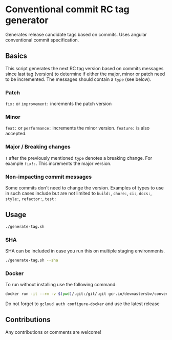 # Conventional commit RC tag generator

Generates release candidate tags based on commits. Uses angular conventional commit specification.

## Basics
This script generates the next RC tag version based on commits messages since last tag (version) to determine if either the major, minor or patch need to be incremented. The messages should contain a `type` (see below).

### Patch
`fix:` or `improvement:` increments the patch version

### Minor
`feat:` or `performance:` increments the minor version. `feature:` is also accepted.

### Major / Breaking changes
`!` after the previously mentioned `type` denotes a breaking change. For example `fix!:`. This increments the major version.

### Non-impacting commit messages
Some commits don't need to change the version. Examples of types to use in such cases include but are not limited to
`build:`, `chore:`, `ci:`, `docs:`, `style:`, `refactor:`, `test:`

## Usage
```sh
./generate-tag.sh
```

### SHA
SHA can be included in case you run this on multiple staging environments.
```sh
./generate-tag.sh --sha
```

### Docker
To run without installing use the following command:
```sh
docker run -it --rm -v $(pwd)/.git:/git/.git gcr.io/devmastersbv/conventional-commits:3.0.0
```
Do not forget to `gcloud auth configure-docker` and use the latest release


## Contributions
Any contributions or comments are welcome!
